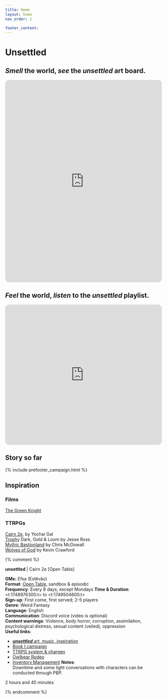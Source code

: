 ```yaml
---
title: Home
layout: home
nav_order: 1

footer_content:
---
```


# Unsettled

## *Smell* the world, *see* the ***unsettled*** art board.

<iframe style="border-radius:12px" src="https://petracoding.github.io/pinterest/board.html?link=estevaoseco/unsettled/&hideHeader=1&hideFooter=1&transparent=1" width="100%" height="652" frameBorder="0" style="color-scheme: site" allowfullscreen=""></iframe>

## *Feel* the world, *listen* to the ***unsettled*** playlist.

<iframe style="border-radius:12px" src="https://open.spotify.com/embed/playlist/2PL9qS68ckXkKLzheF8YsB?utm_source=generator&theme=1" width="100%" height="452" frameBorder="0" allowfullscreen="" allow="autoplay; clipboard-write; encrypted-media; fullscreen; picture-in-picture" loading="lazy"></iframe>

## Story so far

{% include prefooter_campaign.html %}

## Inspiration

### Films

[The Green Knight](https://www.imdb.com/title/tt9243804/)  

### TTRPGs

[Cairn 2e](https://cairnrpg.com/), by Yochai Gal  
[Trophy](https://trophyrpg.com/) Dark, Gold & Loom by Jesse Ross  
[Mythic Bastionland](https://chrismcdee.itch.io/mythic-bastionland) by Chris McDowall  
[Wolves of God]() by Kevin Crawford  


{% comment %} 

**unsettled** | Cairn 2e [Open Table]

**GMs:** Efsa (Estêvão)  
**Format**: [Open Table](https://www.thearcanelibrary.com/blogs/shadowdark-blog/open-table-how-the-creators-of-d-d-ran-their-games?srsltid=AfmBOoqNYWIzVWFjQKEoyumD4NTcFvhdkiVGQgaluf5LKmkS3-ORyFI7), sandbox & episodic  
**Frequency**: Every 8 days, except Mondays
**Time & Duration**: <t:1748976300:t> to <t:1749504600:t>  
**Sign-up**: First come, first served;  2-5 players  
**Genre**: Weird Fantasy  
**Language**: English  
**Communication**: Discord voice (video is optional)  
**Content warnings**: Violence, body horror, corruption, assimilation, psychological distress, sexual content (veiled), oppression  
**Useful links**:  
- [***unsettled*** art, music, inspiration](https://terra-campaigns.github.io/unsettled/)  
- [Book I campaign](https://terra-campaigns.github.io/unsettled/campaigns/Book_01/)    
- [TTRPG system & chargen](https://terra-campaigns.github.io/unsettled/campaigns/Book_01/#system)  
- [Owlbear Rodeo](https://www.owlbear.rodeo/room/c0ZVXgEpQqLd/usettled)
- [Inventory Management](https://docs.google.com/spreadsheets/d/1NtuCQ-6oy5MD8iUA65_5N1TAezPsuV546jgH2-wI-BM/edit?gid=0#gid=0)
**Notes**:  
Downtime and some light conversations with characters can be conducted through PBP.

2 hours and 45 minutes

{% endcomment %}